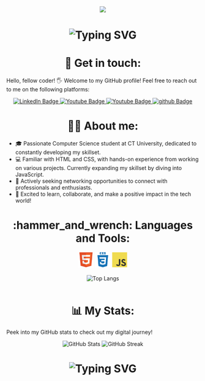 <div align="center">
  <img src="https://media.giphy.com/media/bhBWbzBjgeSxEjBG9R/giphy.gif" width="195"/>
</div>

<div align="center">
  <h1>
    <img src="https://readme-typing-svg.herokuapp.com?font=Jetbrains+mono&size=25&duration=3200&color=4FC3F7&center=true&vCenter=true&width=450&lines=Hey..+I'm+Neeru;Welcome+to+my+Github+profile!;Passionate+about+Coding!;Exploring+new+technologies!;Let's+code+together!" alt="Typing SVG"/>
  </h1>
</div>

<h1 align="center">🔗 Get in touch:</h1>

Hello, fellow coder! 🖐️ Welcome to my GitHub profile! Feel free to reach out to me on the following platforms:

<div align="center">  
  <a href="https://www.linkedin.com/in/neerugangarh">
    <img src="https://img.shields.io/badge/LinkedIn-blue?style=for-the-badge&logo=linkedin&logoColor=white" alt="LinkedIn Badge" title="LinkedIn" style="transition: filter 0.3s ease-in-out;" onmouseover="this.style.filter='brightness(0.9)'" onmouseout="this.style.filter='brightness(1)'"/>
  </a>
  <a href="https://www.youtube.com/@neeru.yt.005">
    <img src="https://img.shields.io/badge/YouTube-red?style=for-the-badge&logo=youtube&logoColor=white" alt="Youtube Badge" title="YouTube" style="transition: filter 0.3s ease-in-out;" onmouseover="this.style.filter='brightness(0.9)'" onmouseout="this.style.filter='brightness(1)'"/>
  </a>
  <a href="https://youtu.be/HxgnzT8Tj9g?si=lFjZW2PFS90HFe6B">
    <img src="https://img.shields.io/badge/YT Podcast-red?style=for-the-badge&logo=youtube&logoColor=white" alt="Youtube Badge" title="YouTube Podcast" style="transition: filter 0.3s ease-in-out;" onmouseover="this.style.filter='brightness(0.9)'" onmouseout="this.style.filter='brightness(1)'"/>
  </a>
  <a href="https://github.com/neeru24">
    <img src="https://img.shields.io/badge/Github-black?style=for-the-badge&logo=github&logoColor=white" alt="github Badge" title="GitHub" style="transition: filter 0.3s ease-in-out;" onmouseover="this.style.filter='brightness(0.9)'" onmouseout="this.style.filter='brightness(1)'"/>
  </a>
</div>              

<h1 align="center">👩‍💻 About me:</h1>

- 🎓 Passionate Computer Science student at CT University, dedicated to constantly developing my skillset.
- 💻 Familiar with HTML and CSS, with hands-on experience from working on various projects. Currently expanding my skillset by diving into JavaScript.
- 🤝 Actively seeking networking opportunities to connect with professionals and enthusiasts.
- 🚀 Excited to learn, collaborate, and make a positive impact in the tech world!

<h1 align="center">:hammer_and_wrench: Languages and Tools:</h1>

<div align="center">
  <img src="https://github.com/devicons/devicon/blob/master/icons/html5/html5-original.svg" title="HTML5" alt="HTML" width="40" height="40" style="transition: transform 0.2s ease-in-out;" onmouseover="this.style.transform='scale(1.1)'" onmouseout="this.style.transform='scale(1)'"/>
  <img src="https://github.com/devicons/devicon/blob/master/icons/css3/css3-plain-wordmark.svg" title="CSS3" alt="CSS" width="40" height="40" style="transition: transform 0.2s ease-in-out;" onmouseover="this.style.transform='scale(1.1)'" onmouseout="this.style.transform='scale(1)'"/>
  <img src="https://github.com/devicons/devicon/blob/master/icons/javascript/javascript-original.svg" title="JavaScript" alt="JavaScript" width="40" height="40" style="transition: transform 0.2s ease-in-out;" onmouseover="this.style.transform='scale(1.1)'" onmouseout="this.style.transform='scale(1)'"/>
</div>

<br>

<div align="center">
  <img src="https://github-readme-stats.vercel.app/api/top-langs/?username=neeru24&layout=compact&theme=dark&langs_count=10&card_width=445" alt="Top Langs"/>
</div>

<br> 
  
<h1 align="center">📊 My Stats:</h1>

Peek into my GitHub stats to check out my digital journey!

<div align="center">
  <img src="https://github-readme-stats.vercel.app/api/?username=neeru24&count_private=true&theme=tokyonight&show_icons=true" alt="GitHub Stats"/>
  <img src="https://github-readme-streak-stats.herokuapp.com?user=neeru24&theme=dark" alt="GitHub Streak"/>
</div>

<div align="center">
  <h1>
    <img src="https://readme-typing-svg.herokuapp.com?font=Jetbrains+mono&size=25&duration=3200&color=3E92CC&center=true&vCenter=true&width=650&lines=Enjoy+Coding..;Code+with+passion+,+create+with+purpose.;Commit+to+your+dreams+,+push+to+GitHub.;Craft+your+dreams+with+code.;Dream+big+,+code+bigger.." alt="Typing SVG"/>
  </h1>
</div>
